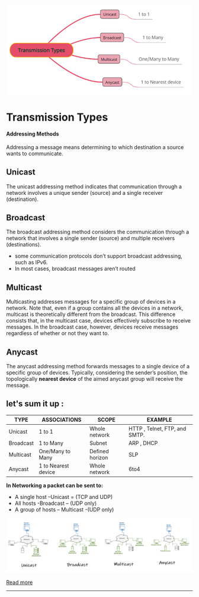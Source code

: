 <p align="center">
  <img 
    src="imgs/Transmission-Types.png"
  >
</p>

# Transmission Types

#### Addressing Methods
Addressing a message means determining to which destination a source wants to communicate.

## Unicast
The unicast addressing method indicates that communication through a network involves a unique sender (source) and a single receiver (destination).

## Broadcast
The broadcast addressing method considers the communication through a network that involves a single sender (source) and multiple receivers (destinations).
 
 - some communication protocols don’t support broadcast addressing, such as IPv6.
 - In most cases, broadcast messages aren’t routed

## Multicast
Multicasting addresses messages for a specific group of devices in a network. Note that, even if a group contains all the devices in a network, multicast is theoretically different from the broadcast. This difference consists that, in the multicast case, devices effectively subscribe to receive messages. In the broadcast case, however, devices receive messages regardless of whether or not they want to.

## Anycast
The anycast addressing method forwards messages to a single device of a specific group of devices. Typically, considering the sender’s position, the topologically **nearest device** of the aimed anycast group will receive the message.

## let's sum it up :

| TYPE      | ASSOCIATIONS     | SCOPE           |             EXAMPLE              |
|----|----|-----|----|
| Unicast   | 1 to 1           | Whole network   | HTTP , Telnet, FTP, and SMTP.    | 
| Broadcast | 1 to Many        | Subnet          |         ARP  ,  DHCP             |
| Multicast | One/Many to Many | Defined horizon |             SLP                  |
| Anycast   | 1 to Nearest device      | Whole network   |             6to4         |

**In Networking a packet can be sent to:**

- A single host –Unicast = (TCP and UDP)
- All hosts -Broadcast – (UDP only)
- A group of hosts – Multicast -(UDP only)

![AddressingMethods.png](imgs/AddressingMethods.png)

[Read more](https://www.baeldung.com/cs/multicast-vs-broadcast-anycast-unicast)



---------------------------------------------------------------------------------------------
